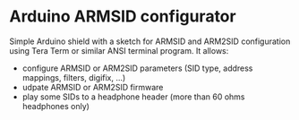 # Arduino ARMSID configurator

Simple Arduino shield with a sketch for ARMSID and ARM2SID configuration using Tera Term or similar ANSI terminal program. It allows:
- configure ARMSID or ARM2SID parameters (SID type, address mappings, filters, digifix, ...)
- udpate ARMSID or ARM2SID firmware
- play some SIDs to a headphone header (more than 60 ohms headphones only)
